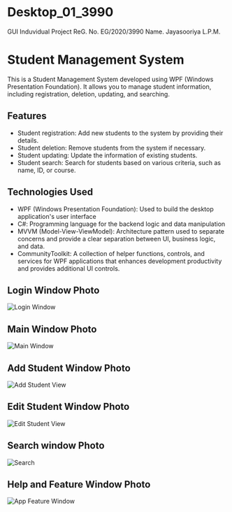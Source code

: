 # Desktop_01_3990
GUI Induvidual Project 
ReG. No. EG/2020/3990
Name. Jayasooriya L.P.M.

# Student Management System

This is a Student Management System developed using WPF (Windows Presentation Foundation). It allows you to manage student information, including registration, deletion, updating, and searching.

## Features

- Student registration: Add new students to the system by providing their details.
- Student deletion: Remove students from the system if necessary.
- Student updating: Update the information of existing students.
- Student search: Search for students based on various criteria, such as name, ID, or course.

## Technologies Used

- WPF (Windows Presentation Foundation): Used to build the desktop application's user interface
- C#: Programming language for the backend logic and data manipulation
- MVVM (Model-View-ViewModel): Architecture pattern used to separate concerns and provide a clear separation between UI, business logic, and data.
- CommunityToolkit: A collection of helper functions, controls, and services for WPF applications that enhances development productivity and provides additional UI controls.

## Login Window Photo
![Login Window](https://github.com/PramithaMJ/Desktop_01_3990/assets/123730262/e2a32cae-304b-4a4f-98bd-490fcc547096)

## Main Window Photo
![Main Window](https://github.com/PramithaMJ/Desktop_01_3990/assets/123730262/88d996c8-8cb2-4a94-b6ee-e890a169e637)

## Add Student Window Photo
![Add Student View](https://github.com/PramithaMJ/Desktop_01_3990/assets/123730262/6d548fbf-b4d4-4a77-ae14-c41a9cb599b5)

## Edit Student Window Photo
![Edit Student View](https://github.com/PramithaMJ/Desktop_01_3990/assets/123730262/12c201f6-2f3f-4197-8efe-b8c098bf1630)

## Search window Photo
![Search](https://github.com/PramithaMJ/Desktop_01_3990/assets/123730262/7558759a-1278-4210-8a86-7fc5173d8360)

## Help and Feature Window Photo
![App Feature Window](https://github.com/PramithaMJ/Desktop_01_3990/assets/123730262/e26e2169-b13f-4bad-b473-429d9480f479)


